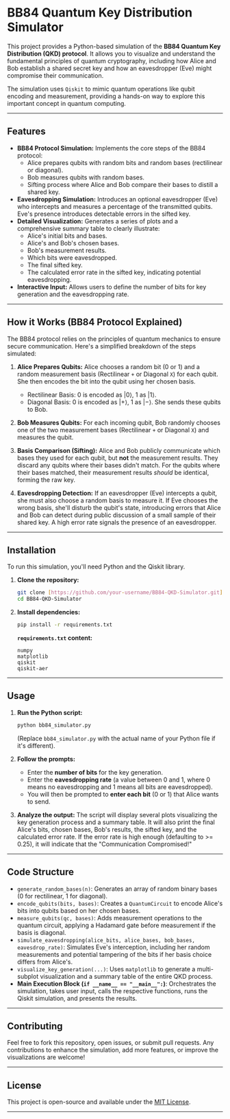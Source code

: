 # BB84 Quantum Key Distribution Simulator

This project provides a Python-based simulation of the **BB84 Quantum Key Distribution (QKD) protocol**. It allows you to visualize and understand the fundamental principles of quantum cryptography, including how Alice and Bob establish a shared secret key and how an eavesdropper (Eve) might compromise their communication.

The simulation uses `Qiskit` to mimic quantum operations like qubit encoding and measurement, providing a hands-on way to explore this important concept in quantum computing.

---

## Features

* **BB84 Protocol Simulation:** Implements the core steps of the BB84 protocol:
    * Alice prepares qubits with random bits and random bases (rectilinear or diagonal).
    * Bob measures qubits with random bases.
    * Sifting process where Alice and Bob compare their bases to distill a shared key.
* **Eavesdropping Simulation:** Introduces an optional eavesdropper (Eve) who intercepts and measures a percentage of the transmitted qubits. Eve's presence introduces detectable errors in the sifted key.
* **Detailed Visualization:** Generates a series of plots and a comprehensive summary table to clearly illustrate:
    * Alice's initial bits and bases.
    * Alice's and Bob's chosen bases.
    * Bob's measurement results.
    * Which bits were eavesdropped.
    * The final sifted key.
    * The calculated error rate in the sifted key, indicating potential eavesdropping.
* **Interactive Input:** Allows users to define the number of bits for key generation and the eavesdropping rate.

---

## How it Works (BB84 Protocol Explained)

The BB84 protocol relies on the principles of quantum mechanics to ensure secure communication. Here's a simplified breakdown of the steps simulated:

1.  **Alice Prepares Qubits:** Alice chooses a random bit (0 or 1) and a random measurement basis (Rectilinear `+` or Diagonal `X`) for each qubit. She then encodes the bit into the qubit using her chosen basis.
    * Rectilinear Basis: 0 is encoded as $|0\rangle$, 1 as $|1\rangle$.
    * Diagonal Basis: 0 is encoded as $|+\rangle$, 1 as $|-\rangle$.
    She sends these qubits to Bob.

2.  **Bob Measures Qubits:** For each incoming qubit, Bob randomly chooses one of the two measurement bases (Rectilinear `+` or Diagonal `X`) and measures the qubit.

3.  **Basis Comparison (Sifting):** Alice and Bob publicly communicate which bases they used for each qubit, but **not** the measurement results. They discard any qubits where their bases didn't match. For the qubits where their bases matched, their measurement results *should* be identical, forming the raw key.

4.  **Eavesdropping Detection:** If an eavesdropper (Eve) intercepts a qubit, she must also choose a random basis to measure it. If Eve chooses the wrong basis, she'll disturb the qubit's state, introducing errors that Alice and Bob can detect during public discussion of a small sample of their shared key. A high error rate signals the presence of an eavesdropper.

---

## Installation

To run this simulation, you'll need Python and the Qiskit library.

1.  **Clone the repository:**
    ```bash
    git clone [https://github.com/your-username/BB84-QKD-Simulator.git](https://github.com/your-username/BB84-QKD-Simulator.git)
    cd BB84-QKD-Simulator
    ```
2.  **Install dependencies:**
    ```bash
    pip install -r requirements.txt
    ```

    **`requirements.txt` content:**

    ```
    numpy
    matplotlib
    qiskit
    qiskit-aer
    ```

---

## Usage

1.  **Run the Python script:**
    ```bash
    python bb84_simulator.py
    ```
    (Replace `bb84_simulator.py` with the actual name of your Python file if it's different).

2.  **Follow the prompts:**
    * Enter the **number of bits** for the key generation.
    * Enter the **eavesdropping rate** (a value between 0 and 1, where 0 means no eavesdropping and 1 means all bits are eavesdropped).
    * You will then be prompted to **enter each bit** (0 or 1) that Alice wants to send.

3.  **Analyze the output:**
    The script will display several plots visualizing the key generation process and a summary table. It will also print the final Alice's bits, chosen bases, Bob's results, the sifted key, and the calculated error rate. If the error rate is high enough (defaulting to >= 0.25), it will indicate that the "Communication Compromised!"

---

## Code Structure

* `generate_random_bases(n)`: Generates an array of random binary bases (0 for rectilinear, 1 for diagonal).
* `encode_qubits(bits, bases)`: Creates a `QuantumCircuit` to encode Alice's bits into qubits based on her chosen bases.
* `measure_qubits(qc, bases)`: Adds measurement operations to the quantum circuit, applying a Hadamard gate before measurement if the basis is diagonal.
* `simulate_eavesdropping(alice_bits, alice_bases, bob_bases, eavesdrop_rate)`: Simulates Eve's interception, including her random measurements and potential tampering of the bits if her basis choice differs from Alice's.
* `visualize_key_generation(...)`: Uses `matplotlib` to generate a multi-subplot visualization and a summary table of the entire QKD process.
* **Main Execution Block (`if __name__ == "__main__":`)**: Orchestrates the simulation, takes user input, calls the respective functions, runs the Qiskit simulation, and presents the results.

---

## Contributing

Feel free to fork this repository, open issues, or submit pull requests. Any contributions to enhance the simulation, add more features, or improve the visualizations are welcome!

---

## License

This project is open-source and available under the [MIT License](LICENSE).

---
